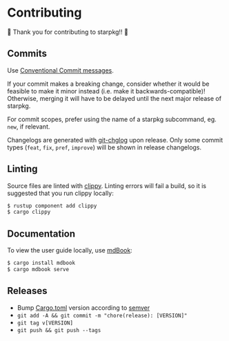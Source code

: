 # Contributing

:tada: Thank you for contributing to starpkg!! :tada:

## Commits

Use [Conventional Commit messages](https://www.conventionalcommits.org/en/v1.0.0-beta.4/).

If your commit makes a breaking change, consider whether it would be feasible to make it minor
instead (i.e. make it backwards-compatible)! Otherwise, merging it will have to be delayed until the
next major release of starpkg.

For commit scopes, prefer using the name of a starpkg subcommand, eg. `new`, if relevant.

Changelogs are generated with [git-chglog](https://github.com/git-chglog/git-chglog) upon release.
Only some commit types (`feat`, `fix`, `pref`, `improve`) will be shown in release changelogs.

## Linting

Source files are linted with [clippy](https://crates.io/crates/clippy). Linting errors will fail a
build, so it is suggested that you run clippy locally:

```sh
$ rustup component add clippy
$ cargo clippy
```

## Documentation

To view the user guide locally, use [mdBook](https://github.com/rust-lang/mdBook):

```sh
$ cargo install mdbook
$ cargo mdbook serve
```

## Releases

- Bump [Cargo.toml](Cargo.toml) version according to [semver](https://semver.org/spec/v2.0.0.html)
- `git add -A && git commit -m "chore(release): [VERSION]"`
- `git tag v[VERSION]`
- `git push && git push --tags`
